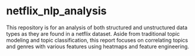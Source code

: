 # netflix_nlp_analysis
This repository is for an analysis of both structured and unstructured data types as they are found in a netflix dataset. Aside from traditional topic modeling and topic classification, this report focuses on correlating topics and genres with various features using heatmaps and feature engineering.
